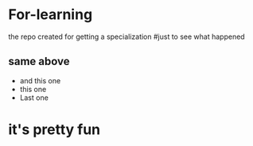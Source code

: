 # For-learning
the repo created for getting a specialization
#just to see what happened
## same above
* and this one
* this one
* Last one
# it's pretty fun
